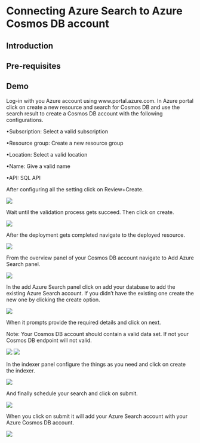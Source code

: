 <h1>Connecting Azure Search to Azure Cosmos DB account</h1>

<h2>Introduction</h2>

<h2>Pre-requisites</h2>

<h2>Demo</h2>
<p>Log-in with you Azure account using www.portal.azure.com. In Azure portal click on create a new resource and search for Cosmos DB and use the search result to create a Cosmos DB account with the following configurations.</p>
	<p>•Subscription: Select a valid subscription
	<p>•Resource group: Create a new resource group
	<p>•Location: Select a valid location
	<p>•Name: Give a valid name
	<p>•API: SQL API
<p>After configuring all the setting click on Review+Create.</p>
<img src="https://codesizzlergit.blob.core.windows.net/az301-08/01.jpg"/>
<p>Wait until the validation process gets succeed. Then click on create.</p>
<img src="https://codesizzlergit.blob.core.windows.net/az301-08/02.jpg"/>
<p>After the deployment gets completed navigate to the deployed resource.<p>
<img src="https://codesizzlergit.blob.core.windows.net/az301-08/03.jpg"/>
<p>From the overview panel of your Cosmos DB account navigate to Add Azure Search panel.</p>
<img src="https://codesizzlergit.blob.core.windows.net/az301-08/04.jpg"/>
<p>In the add Azure Search panel click on add your database to add the existing Azure Search account. If you didn’t have the existing one create the new one by clicking the create option.</p>
<img src="https://codesizzlergit.blob.core.windows.net/az301-08/05.jpg"/>
<p>When it prompts provide the required details and click on next.</p>
<p>Note: Your Cosmos DB account should contain a valid data set. If not your Cosmos DB endpoint will not valid.</p>
<img src="https://codesizzlergit.blob.core.windows.net/az301-08/06.jpg"/>
<img src="https://codesizzlergit.blob.core.windows.net/az301-08/07.jpg"/>
<p>In the indexer panel configure the things as you need and click on create the indexer.</p>
<img src="https://codesizzlergit.blob.core.windows.net/az301-08/08.jpg"/>
<p>And finally schedule your search and click on submit.</p>
<img src="https://codesizzlergit.blob.core.windows.net/az301-08/09.jpg"/>
<p>When you click on submit it will add your Azure Search account with your Azure Cosmos DB account.</p>
<img src="https://codesizzlergit.blob.core.windows.net/az301-08/10.jpg"/>

